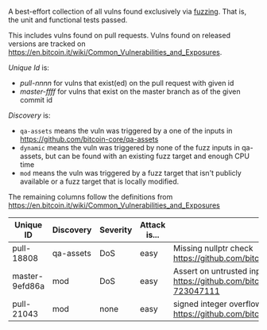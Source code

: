A best-effort collection of all vulns found exclusively via [fuzzing](https://github.com/bitcoin/bitcoin/blob/master/doc/fuzzing.md). That is, the unit and functional tests passed.

This includes vulns found on pull requests. Vulns found on released versions are tracked on https://en.bitcoin.it/wiki/Common_Vulnerabilities_and_Exposures.

_Unique Id_ is:

* _pull-nnnn_ for vulns that exist(ed) on the pull request with given id
* _master-ffff_ for vulns that exist on the master branch as of the given commit id

_Discovery_ is:

* `qa-assets` means the vuln was triggered by a one of the inputs in https://github.com/bitcoin-core/qa-assets
* `dynamic` means the vuln was triggered by none of the fuzz inputs in qa-assets, but can be found with an existing fuzz target and enough CPU time
* `mod` means the vuln was triggered by a fuzz target that isn't publicly available or a fuzz target that is locally modified.

The remaining columns follow the definitions from https://en.bitcoin.it/wiki/Common_Vulnerabilities_and_Exposures


| Unique ID           | Discovery | Severity | Attack is... | Flaw                  |
|---------------------|-----------|----------|--------------|-----------------------|
| pull-18808          | qa-assets | DoS      | easy         | Missing nullptr check https://github.com/bitcoin/bitcoin/pull/18808#discussion_r417307258 |
| master-9efd86a      | mod       | DoS      | easy         | Assert on untrusted input https://github.com/bitcoin/bitcoin/pull/20317#issuecomment-723047111 |
| pull-21043          | mod       | none     | easy         | signed integer overflow in version message processing https://github.com/bitcoin/bitcoin/pull/21043 |